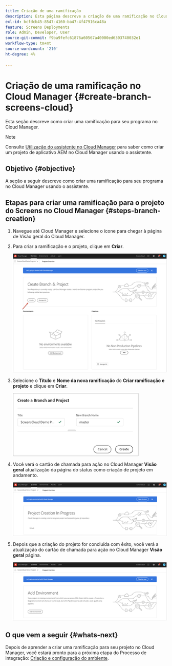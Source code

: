 ```yaml
---
title: Criação de uma ramificação
description: Esta página descreve a criação de uma ramificação no Cloud Manager para Screens as a Cloud Service.
exl-id: bcfdcb45-8547-4160-ba47-4f47916ca48a
feature: Screens Deployments
role: Admin, Developer, User
source-git-commit: f9ba9fefc61876a60567a40000ed6303740032e1
workflow-type: tm+mt
source-wordcount: '210'
ht-degree: 4%

---
```


# Criação de uma ramificação no Cloud Manager {#create-branch-screens-cloud}

Esta seção descreve como criar uma ramificação para seu programa no Cloud Manager.

>[!NOTE]
>Consulte [Utilização do assistente no Cloud Manager](https://experienceleague.adobe.com/docs/experience-manager-cloud-service/content/implementing/using-cloud-manager/create-application-project/using-the-wizard.html) para saber como criar um projeto de aplicativo AEM no Cloud Manager usando o assistente.

## Objetivo {#objective}

A seção a seguir descreve como criar uma ramificação para seu programa no Cloud Manager usando o assistente.

## Etapas para criar uma ramificação para o projeto do Screens no Cloud Manager {#steps-branch-creation}

1. Navegue até Cloud Manager e selecione o ícone para chegar à página de Visão geral do Cloud Manager.

1. Para criar a ramificação e o projeto, clique em **Criar**.

   ![imagem](/help/screens-cloud/assets/onboarding/create-branch1.png)

1. Selecione o **Título** e **Nome da nova ramificação** do **Criar ramificação e projeto** e clique em **Criar**.

   ![imagem](/help/screens-cloud/assets/onboarding/create-branch2.png)

1. Você verá o cartão de chamada para ação no Cloud Manager **Visão geral** atualização da página do status como criação de projeto em andamento.

   ![imagem](/help/screens-cloud/assets/onboarding/create-branch3.png)

1. Depois que a criação do projeto for concluída com êxito, você verá a atualização do cartão de chamada para ação no Cloud Manager **Visão geral** página.

   ![imagem](/help/screens-cloud/assets/onboarding/create-branch4.png)

## O que vem a seguir {#whats-next}

Depois de aprender a criar uma ramificação para seu projeto no Cloud Manager, você estará pronto para a próxima etapa do Processo de integração: [Criação e configuração do ambiente](/help/screens-cloud/onboarding-screens-cloud/creating-an-environment.md).
